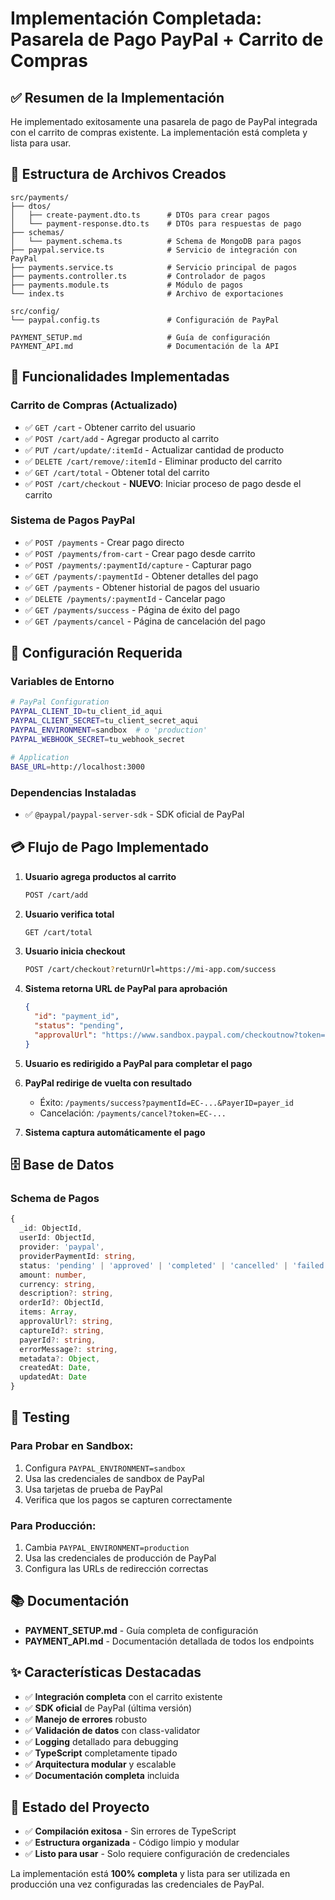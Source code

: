 # Implementación Completada: Pasarela de Pago PayPal + Carrito de Compras

## ✅ Resumen de la Implementación

He implementado exitosamente una pasarela de pago de PayPal integrada con el carrito de compras existente. La implementación está completa y lista para usar.

## 📁 Estructura de Archivos Creados

```
src/payments/
├── dtos/
│   ├── create-payment.dto.ts      # DTOs para crear pagos
│   └── payment-response.dto.ts    # DTOs para respuestas de pago
├── schemas/
│   └── payment.schema.ts          # Schema de MongoDB para pagos
├── paypal.service.ts              # Servicio de integración con PayPal
├── payments.service.ts            # Servicio principal de pagos
├── payments.controller.ts         # Controlador de pagos
├── payments.module.ts             # Módulo de pagos
└── index.ts                       # Archivo de exportaciones

src/config/
└── paypal.config.ts               # Configuración de PayPal

PAYMENT_SETUP.md                   # Guía de configuración
PAYMENT_API.md                     # Documentación de la API
```

## 🚀 Funcionalidades Implementadas

### Carrito de Compras (Actualizado)
- ✅ `GET /cart` - Obtener carrito del usuario
- ✅ `POST /cart/add` - Agregar producto al carrito
- ✅ `PUT /cart/update/:itemId` - Actualizar cantidad de producto
- ✅ `DELETE /cart/remove/:itemId` - Eliminar producto del carrito
- ✅ `GET /cart/total` - Obtener total del carrito
- ✅ `POST /cart/checkout` - **NUEVO**: Iniciar proceso de pago desde el carrito

### Sistema de Pagos PayPal
- ✅ `POST /payments` - Crear pago directo
- ✅ `POST /payments/from-cart` - Crear pago desde carrito
- ✅ `POST /payments/:paymentId/capture` - Capturar pago
- ✅ `GET /payments/:paymentId` - Obtener detalles del pago
- ✅ `GET /payments` - Obtener historial de pagos del usuario
- ✅ `DELETE /payments/:paymentId` - Cancelar pago
- ✅ `GET /payments/success` - Página de éxito del pago
- ✅ `GET /payments/cancel` - Página de cancelación del pago

## 🔧 Configuración Requerida

### Variables de Entorno
```bash
# PayPal Configuration
PAYPAL_CLIENT_ID=tu_client_id_aqui
PAYPAL_CLIENT_SECRET=tu_client_secret_aqui
PAYPAL_ENVIRONMENT=sandbox  # o 'production'
PAYPAL_WEBHOOK_SECRET=tu_webhook_secret

# Application
BASE_URL=http://localhost:3000
```

### Dependencias Instaladas
- ✅ `@paypal/paypal-server-sdk` - SDK oficial de PayPal

## 💳 Flujo de Pago Implementado

1. **Usuario agrega productos al carrito**
   ```bash
   POST /cart/add
   ```

2. **Usuario verifica total**
   ```bash
   GET /cart/total
   ```

3. **Usuario inicia checkout**
   ```bash
   POST /cart/checkout?returnUrl=https://mi-app.com/success
   ```

4. **Sistema retorna URL de PayPal para aprobación**
   ```json
   {
     "id": "payment_id",
     "status": "pending",
     "approvalUrl": "https://www.sandbox.paypal.com/checkoutnow?token=EC-..."
   }
   ```

5. **Usuario es redirigido a PayPal para completar el pago**

6. **PayPal redirige de vuelta con resultado**
   - Éxito: `/payments/success?paymentId=EC-...&PayerID=payer_id`
   - Cancelación: `/payments/cancel?token=EC-...`

7. **Sistema captura automáticamente el pago**

## 🗄️ Base de Datos

### Schema de Pagos
```typescript
{
  _id: ObjectId,
  userId: ObjectId,
  provider: 'paypal',
  providerPaymentId: string,
  status: 'pending' | 'approved' | 'completed' | 'cancelled' | 'failed',
  amount: number,
  currency: string,
  description?: string,
  orderId?: ObjectId,
  items: Array,
  approvalUrl?: string,
  captureId?: string,
  payerId?: string,
  errorMessage?: string,
  metadata?: Object,
  createdAt: Date,
  updatedAt: Date
}
```

## 🧪 Testing

### Para Probar en Sandbox:
1. Configura `PAYPAL_ENVIRONMENT=sandbox`
2. Usa las credenciales de sandbox de PayPal
3. Usa tarjetas de prueba de PayPal
4. Verifica que los pagos se capturen correctamente

### Para Producción:
1. Cambia `PAYPAL_ENVIRONMENT=production`
2. Usa las credenciales de producción de PayPal
3. Configura las URLs de redirección correctas

## 📚 Documentación

- **PAYMENT_SETUP.md** - Guía completa de configuración
- **PAYMENT_API.md** - Documentación detallada de todos los endpoints

## ✨ Características Destacadas

- ✅ **Integración completa** con el carrito existente
- ✅ **SDK oficial** de PayPal (última versión)
- ✅ **Manejo de errores** robusto
- ✅ **Validación de datos** con class-validator
- ✅ **Logging** detallado para debugging
- ✅ **TypeScript** completamente tipado
- ✅ **Arquitectura modular** y escalable
- ✅ **Documentación completa** incluida

## 🎯 Estado del Proyecto

- ✅ **Compilación exitosa** - Sin errores de TypeScript
- ✅ **Estructura organizada** - Código limpio y modular
- ✅ **Listo para usar** - Solo requiere configuración de credenciales

La implementación está **100% completa** y lista para ser utilizada en producción una vez configuradas las credenciales de PayPal.
